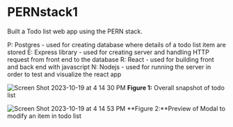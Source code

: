 # PERNstack1
Built a Todo list web app using the PERN stack.

P: Postgres - used for creating database where details of a todo list item are stored
E: Express library - used for creating server and handling HTTP request from front end to the database
R: React - used for building front and back end with javascript 
N: Nodejs - used for running the server in order to test and visualize the react app




![Screen Shot 2023-10-19 at 4 14 30 PM](https://github.com/CTong7/PERNstack1/assets/63824958/ef006b7c-2be2-4a09-932f-a7501323f052)
**Figure 1:** Overall snapshot of todo list 

![Screen Shot 2023-10-19 at 4 14 53 PM](https://github.com/CTong7/PERNstack1/assets/63824958/df4019a8-ec59-4888-8c4a-b1bd95a939f6)
**Figure 2:**Preview of Modal to modify an item in todo list
